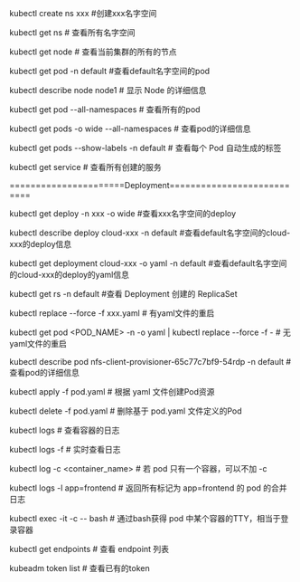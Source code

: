 

kubectl create ns xxx #创建xxx名字空间

kubectl get ns # 查看所有名字空间

kubectl get node # 查看当前集群的所有的节点

kubectl get pod -n default #查看default名字空间的pod

kubectl describe node node1 # 显示 Node 的详细信息

kubectl get pod --all-namespaces # 查看所有的pod

kubectl get pods -o wide --all-namespaces # 查看pod的详细信息

kubectl get pods --show-labels -n default # 查看每个 Pod 自动生成的标签

kubectl get service # 查看所有创建的服务

======================Deployment===========================

kubectl get deploy -n xxx -o wide #查看xxx名字空间的deploy

kubectl describe deploy cloud-xxx -n default #查看default名字空间的cloud-xxx的deploy信息

kubectl get deployment cloud-xxx -o yaml -n default #查看default名字空间的cloud-xxx的deploy的yaml信息

kubectl get rs -n default #查看 Deployment 创建的 ReplicaSet


kubectl replace --force -f xxx.yaml # 有yaml文件的重启

kubectl get pod <POD_NAME> -n <NAMESPACE> -o yaml | kubectl replace --force -f - # 无yaml文件的重启

kubectl describe pod nfs-client-provisioner-65c77c7bf9-54rdp -n default # 查看pod的详细信息

kubectl apply -f pod.yaml # 根据 yaml 文件创建Pod资源

kubectl delete -f pod.yaml # 删除基于 pod.yaml 文件定义的Pod 

kubectl logs <pod-name> # 查看容器的日志

kubectl logs -f <pod-name> # 实时查看日志

kubectl log  <pod-name> -c <container_name> # 若 pod 只有一个容器，可以不加 -c

kubectl logs -l app=frontend # 返回所有标记为 app=frontend 的 pod 的合并日志

kubectl exec -it <pod-name> -c <container-name> -- bash # 通过bash获得 pod 中某个容器的TTY，相当于登录容器

kubectl get endpoints # 查看 endpoint 列表

kubeadm token list # 查看已有的token

